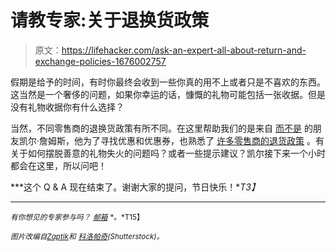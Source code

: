 # 请教专家:关于退换货政策

> 原文：<https://lifehacker.com/ask-an-expert-all-about-return-and-exchange-policies-1676002757>

假期是给予的时间，有时你最终会收到一些你真的用不上或者只是不喜欢的东西。这当然是一个奢侈的问题，如果你幸运的话，慷慨的礼物可能包括一张收据。但是没有礼物收据你有什么选择？



当然，不同零售商的退换货政策有所不同。在这里帮助我们的是来自 [而不是](http://www.rather-be-shopping.com/) 的朋友凯尔·詹姆斯，他为了寻找优惠和优惠券，也熟悉了 [许多零售商的退货政策](http://www.rather-be-shopping.com/blog/2013/12/27/8-best-return-policies-in-the-known-universe/) 。有关于如何摆脱善意的礼物失火的问题吗？或者一些提示建议？凯尔接下来一个小时都会在这里，所以问吧！

***这个 Q & A 现在结束了。谢谢大家的提问，节日快乐！**T3】*

* * *

<small>*有你想见的专家参与吗？*</small> [<small>*邮箱*</small>](mailto:andy@lifehacker.com) <small>*。*T15】</small>

<small>*图片改编自*</small>[<small>*Zaptik*</small>](http://www.shutterstock.com/pic-91118099/stock-photo--d-blue-pos-terminal-with-credit-card.html?src=9GI2Uh_MMKtELhUstLoBLA-1-50)<small>*和*</small> [<small>*科洛帕奇*</small>](http://www.shutterstock.com/pic-138585290/stock-vector-shopping-icon-set.html?src=csl_recent_image-3)<small>*(Shutterstock)。*</small>
